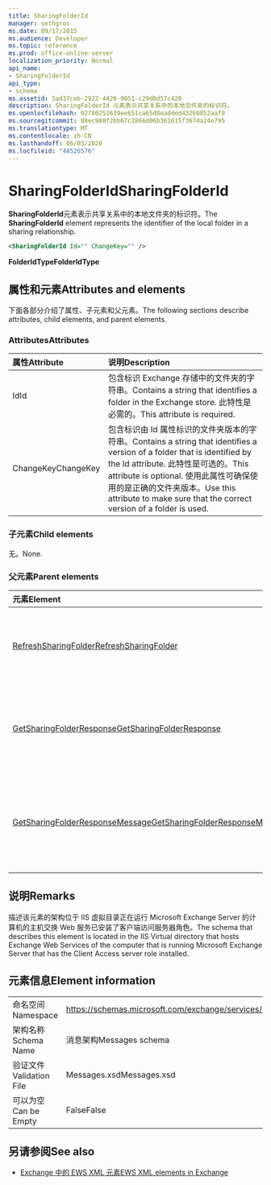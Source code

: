 ```yaml
---
title: SharingFolderId
manager: sethgros
ms.date: 09/17/2015
ms.audience: Developer
ms.topic: reference
ms.prod: office-online-server
localization_priority: Normal
api_name:
- SharingFolderId
api_type:
- schema
ms.assetid: 5ad37ceb-2922-4420-9051-c29d0d57c420
description: SharingFolderId 元素表示共享关系中的本地文件夹的标识符。
ms.openlocfilehash: 02780251639ee651ca65d8eadded43260852aaf8
ms.sourcegitcommit: 88ec988f2bb67c1866d06b361615f3674a24e795
ms.translationtype: MT
ms.contentlocale: zh-CN
ms.lasthandoff: 06/03/2020
ms.locfileid: "44526576"
---
```

# <a name="sharingfolderid"></a><span data-ttu-id="cd9c5-103">SharingFolderId</span><span class="sxs-lookup"><span data-stu-id="cd9c5-103">SharingFolderId</span></span>

<span data-ttu-id="cd9c5-104">**SharingFolderId**元素表示共享关系中的本地文件夹的标识符。</span><span class="sxs-lookup"><span data-stu-id="cd9c5-104">The **SharingFolderId** element represents the identifier of the local folder in a sharing relationship.</span></span> 
  
```xml
<SharingFolderId Id="" ChangeKey="" />
```

 <span data-ttu-id="cd9c5-105">**FolderIdType**</span><span class="sxs-lookup"><span data-stu-id="cd9c5-105">**FolderIdType**</span></span>
## <a name="attributes-and-elements"></a><span data-ttu-id="cd9c5-106">属性和元素</span><span class="sxs-lookup"><span data-stu-id="cd9c5-106">Attributes and elements</span></span>

<span data-ttu-id="cd9c5-107">下面各部分介绍了属性、子元素和父元素。</span><span class="sxs-lookup"><span data-stu-id="cd9c5-107">The following sections describe attributes, child elements, and parent elements.</span></span>
  
### <a name="attributes"></a><span data-ttu-id="cd9c5-108">Attributes</span><span class="sxs-lookup"><span data-stu-id="cd9c5-108">Attributes</span></span>

|<span data-ttu-id="cd9c5-109">**属性**</span><span class="sxs-lookup"><span data-stu-id="cd9c5-109">**Attribute**</span></span>|<span data-ttu-id="cd9c5-110">**说明**</span><span class="sxs-lookup"><span data-stu-id="cd9c5-110">**Description**</span></span>|
|:-----|:-----|
|<span data-ttu-id="cd9c5-111">Id</span><span class="sxs-lookup"><span data-stu-id="cd9c5-111">Id</span></span>  <br/> |<span data-ttu-id="cd9c5-112">包含标识 Exchange 存储中的文件夹的字符串。</span><span class="sxs-lookup"><span data-stu-id="cd9c5-112">Contains a string that identifies a folder in the Exchange store.</span></span> <span data-ttu-id="cd9c5-113">此特性是必需的。</span><span class="sxs-lookup"><span data-stu-id="cd9c5-113">This attribute is required.</span></span>  <br/> |
|<span data-ttu-id="cd9c5-114">ChangeKey</span><span class="sxs-lookup"><span data-stu-id="cd9c5-114">ChangeKey</span></span>  <br/> |<span data-ttu-id="cd9c5-115">包含标识由 Id 属性标识的文件夹版本的字符串。</span><span class="sxs-lookup"><span data-stu-id="cd9c5-115">Contains a string that identifies a version of a folder that is identified by the Id attribute.</span></span> <span data-ttu-id="cd9c5-116">此特性是可选的。</span><span class="sxs-lookup"><span data-stu-id="cd9c5-116">This attribute is optional.</span></span> <span data-ttu-id="cd9c5-117">使用此属性可确保使用的是正确的文件夹版本。</span><span class="sxs-lookup"><span data-stu-id="cd9c5-117">Use this attribute to make sure that the correct version of a folder is used.</span></span>  <br/> |
   
### <a name="child-elements"></a><span data-ttu-id="cd9c5-118">子元素</span><span class="sxs-lookup"><span data-stu-id="cd9c5-118">Child elements</span></span>

<span data-ttu-id="cd9c5-119">无。</span><span class="sxs-lookup"><span data-stu-id="cd9c5-119">None.</span></span>
  
### <a name="parent-elements"></a><span data-ttu-id="cd9c5-120">父元素</span><span class="sxs-lookup"><span data-stu-id="cd9c5-120">Parent elements</span></span>

|<span data-ttu-id="cd9c5-121">**元素**</span><span class="sxs-lookup"><span data-stu-id="cd9c5-121">**Element**</span></span>|<span data-ttu-id="cd9c5-122">**说明**</span><span class="sxs-lookup"><span data-stu-id="cd9c5-122">**Description**</span></span>|
|:-----|:-----|
|[<span data-ttu-id="cd9c5-123">RefreshSharingFolder</span><span class="sxs-lookup"><span data-stu-id="cd9c5-123">RefreshSharingFolder</span></span>](refreshsharingfolder.md) <br/> |<span data-ttu-id="cd9c5-124">定义刷新指定的本地文件夹的请求。</span><span class="sxs-lookup"><span data-stu-id="cd9c5-124">Defines a request to refresh the specified local folder.</span></span>  <br/> |
|[<span data-ttu-id="cd9c5-125">GetSharingFolderResponse</span><span class="sxs-lookup"><span data-stu-id="cd9c5-125">GetSharingFolderResponse</span></span>](getsharingfolderresponse.md) <br/> |<span data-ttu-id="cd9c5-126">定义对[GetSharingFolder 操作](getsharingfolder-operation.md)请求的响应。</span><span class="sxs-lookup"><span data-stu-id="cd9c5-126">Defines a response to a [GetSharingFolder operation](getsharingfolder-operation.md) request.</span></span>  <br/> |
|[<span data-ttu-id="cd9c5-127">GetSharingFolderResponseMessage</span><span class="sxs-lookup"><span data-stu-id="cd9c5-127">GetSharingFolderResponseMessage</span></span>](getsharingfolderresponsemessage.md) <br/> |<span data-ttu-id="cd9c5-128">包含单个[GetSharingFolder 操作](getsharingfolder-operation.md)请求的状态和结果。</span><span class="sxs-lookup"><span data-stu-id="cd9c5-128">Contains the status and result of a single [GetSharingFolder operation](getsharingfolder-operation.md) request.</span></span>  <br/> |
   
## <a name="remarks"></a><span data-ttu-id="cd9c5-129">说明</span><span class="sxs-lookup"><span data-stu-id="cd9c5-129">Remarks</span></span>

<span data-ttu-id="cd9c5-130">描述该元素的架构位于 IIS 虚拟目录正在运行 Microsoft Exchange Server 的计算机的主机交换 Web 服务已安装了客户端访问服务器角色。</span><span class="sxs-lookup"><span data-stu-id="cd9c5-130">The schema that describes this element is located in the IIS Virtual directory that hosts Exchange Web Services of the computer that is running Microsoft Exchange Server that has the Client Access server role installed.</span></span>
  
## <a name="element-information"></a><span data-ttu-id="cd9c5-131">元素信息</span><span class="sxs-lookup"><span data-stu-id="cd9c5-131">Element information</span></span>

|||
|:-----|:-----|
|<span data-ttu-id="cd9c5-132">命名空间</span><span class="sxs-lookup"><span data-stu-id="cd9c5-132">Namespace</span></span>  <br/> |https://schemas.microsoft.com/exchange/services/2006/messages  <br/> |
|<span data-ttu-id="cd9c5-133">架构名称</span><span class="sxs-lookup"><span data-stu-id="cd9c5-133">Schema Name</span></span>  <br/> |<span data-ttu-id="cd9c5-134">消息架构</span><span class="sxs-lookup"><span data-stu-id="cd9c5-134">Messages schema</span></span>  <br/> |
|<span data-ttu-id="cd9c5-135">验证文件</span><span class="sxs-lookup"><span data-stu-id="cd9c5-135">Validation File</span></span>  <br/> |<span data-ttu-id="cd9c5-136">Messages.xsd</span><span class="sxs-lookup"><span data-stu-id="cd9c5-136">Messages.xsd</span></span>  <br/> |
|<span data-ttu-id="cd9c5-137">可以为空</span><span class="sxs-lookup"><span data-stu-id="cd9c5-137">Can be Empty</span></span>  <br/> |<span data-ttu-id="cd9c5-138">False</span><span class="sxs-lookup"><span data-stu-id="cd9c5-138">False</span></span>  <br/> |
   
## <a name="see-also"></a><span data-ttu-id="cd9c5-139">另请参阅</span><span class="sxs-lookup"><span data-stu-id="cd9c5-139">See also</span></span>



- [<span data-ttu-id="cd9c5-140">Exchange 中的 EWS XML 元素</span><span class="sxs-lookup"><span data-stu-id="cd9c5-140">EWS XML elements in Exchange</span></span>](ews-xml-elements-in-exchange.md)

